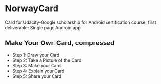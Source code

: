 # NorwayCard
Card for Udacity-Google scholarship for Android certification course, first deliverable: Single page Android app

## Make Your Own Card, compressed

* Step 1: Draw your Card
* Step 2: Take a Picture of the Card
* Step 3: Make your Card
* Step 4: Explain your Card
* Step 5: Share your Card